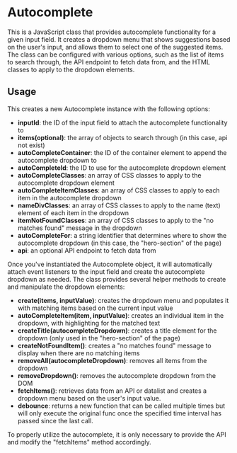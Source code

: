 # Autocomplete

This is a JavaScript class that provides autocomplete functionality for a given input field. It creates a dropdown menu that shows suggestions based on the user's input, and allows them to select one of the suggested items. The class can be configured with various options, such as the list of items to search through, the API endpoint to fetch data from, and the HTML classes to apply to the dropdown elements.

## Usage

This creates a new Autocomplete instance with the following options:

- **inputId**: the ID of the input field to attach the autocomplete functionality to
- **items(optional)**: the array of objects to search through (in this case, api not exist)
- **autoCompleteContainer**: the ID of the container element to append the autocomplete dropdown to
- **autoCompleteId**: the ID to use for the autocomplete dropdown element
- **autoCompleteClasses**: an array of CSS classes to apply to the autocomplete dropdown element
- **autoCompleteItemClasses**: an array of CSS classes to apply to each item in the autocomplete dropdown
- **nameDivClasses**: an array of CSS classes to apply to the name (text) element of each item in the dropdown
- **itemNotFoundClasses**: an array of CSS classes to apply to the "no matches found" message in the dropdown
- **autoCompleteFor**: a string identifier that determines where to show the autocomplete dropdown (in this case, the "hero-section" of the page)
- **api**: an optional API endpoint to fetch data from

Once you've instantiated the Autocomplete object, it will automatically attach event listeners to the input field and create the autocomplete dropdown as needed. The class provides several helper methods to create and manipulate the dropdown elements:

- **create(items, inputValue)**: creates the dropdown menu and populates it with matching items based on the current input value
- **autoCompleteItem(item, inputValue)**: creates an individual item in the dropdown, with highlighting for the matched text
- **createTitle(autocompleteDropdown)**: creates a title element for the dropdown (only used in the "hero-section" of the page)
- **createNotFoundItem()**: creates a "no matches found" message to display when there are no matching items
- **removeAll(autocompleteDropdown)**: removes all items from the dropdown
- **removeDropdown()**: removes the autocomplete dropdown from the DOM
- **fetchItems()**: retrieves data from an API or datalist and creates a dropdown menu based on the user's input value.
- **debounce**: returns a new function that can be called multiple times but will only execute the original func once the specified time interval has passed since the last call.

To properly utilize the autocomplete, it is only necessary to provide the API and modify the "fetchItems" method accordingly.
